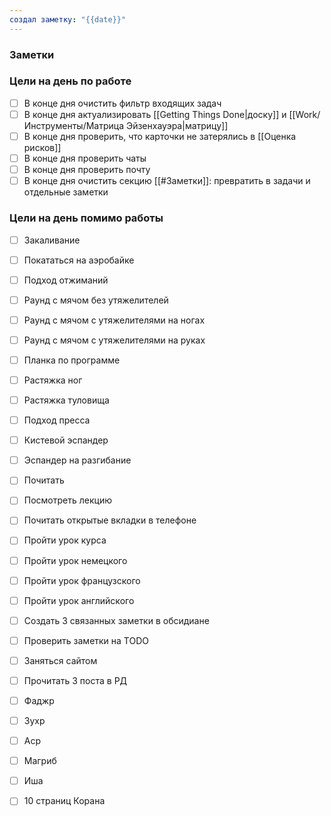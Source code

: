 ```yaml
---
создал заметку: "{{date}}"
---
```

### Заметки


### Цели на день по работе
- [ ] В конце дня очистить фильтр входящих задач
- [ ] В конце дня актуализировать [[Getting Things Done|доску]] и [[Work/Инструменты/Матрица Эйзенхауэра|матрицу]]
- [ ] В конце дня проверить, что карточки не затерялись в [[Оценка рисков]]
- [ ] В конце дня проверить чаты
- [ ] В конце дня проверить почту
- [ ] В конце дня очистить секцию [[#Заметки]]: превратить в задачи и отдельные заметки

### Цели на день помимо работы
- [ ] Закаливание
- [ ] Покататься на аэробайке
- [ ] Подход отжиманий
- [ ] Раунд с мячом без утяжелителей
- [ ] Раунд с мячом с утяжелителями на ногах
- [ ] Раунд с мячом с утяжелителями на  руках
- [ ] Планка по программе
- [ ] Растяжка ног
- [ ] Растяжка туловища
- [ ] Подход пресса
- [ ] Кистевой эспандер
- [ ] Эспандер на разгибание

- [ ] Почитать
- [ ] Посмотреть лекцию
- [ ] Почитать открытые вкладки в телефоне

- [ ] Пройти урок курса
- [ ] Пройти урок немецкого
- [ ] Пройти урок французского
- [ ] Пройти урок английского

- [ ] Создать 3 связанных заметки в обсидиане
- [ ] Проверить заметки на TODO

- [ ] Заняться сайтом

- [ ] Прочитать 3 поста в РД
- [ ] Фаджр
- [ ] Зухр
- [ ] Аср
- [ ] Магриб
- [ ] Иша
- [ ] 10 страниц Корана